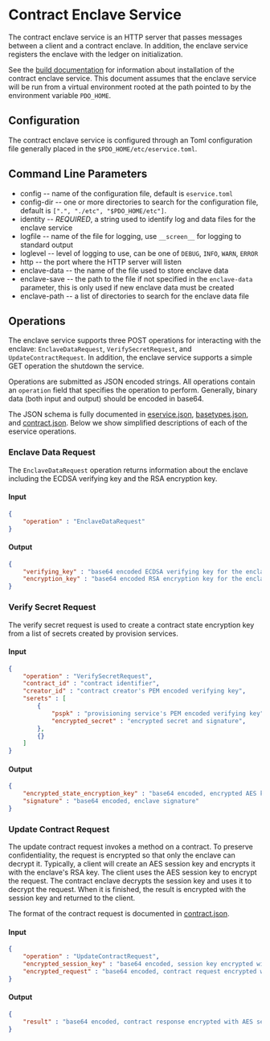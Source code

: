 <!--- -*- mode: markdown; fill-column: 100 -*- --->
<!---
Licensed under Creative Commons Attribution 4.0 International License
https://creativecommons.org/licenses/by/4.0/
--->

# Contract Enclave Service #

The contract enclave service is an HTTP server that passes messages between a client and a contract
enclave. In addition, the enclave service registers the enclave with the ledger on initialization.

See the [build documentation](BUILD.md) for information about installation of the contract enclave
service. This document assumes that the enclave service will be run from a virtual environment
rooted at the path pointed to by the environment variable ``PDO_HOME``.

## Configuration ##

The contract enclave service is configured through an Toml configuration file generally placed in
the ``$PDO_HOME/etc/eservice.toml``.

## Command Line Parameters ##

* config -- name of the configuration file, default is ``eservice.toml``
* config-dir -- one or more directories to search for the configuration file, default is
``[".", "./etc", "$PDO_HOME/etc"]``.
* identity -- *REQUIRED*, a string used to identify log and data files for the enclave service
* logfile -- name of the file for logging, use ``__screen__`` for logging to standard output
* loglevel -- level of logging to use, can be one of ``DEBUG``, ``INFO``, ``WARN``, ``ERROR``
* http -- the port where the HTTP server will listen
* enclave-data -- the name of the file used to store enclave data
* enclave-save -- the path to the file if not specified in the ``enclave-data`` parameter, this is
  only used if new enclave data must be created
* enclave-path -- a list of directories to search for the enclave data file

## Operations ##

The enclave service supports three POST operations for interacting with the enclave:
``EnclaveDataRequest``, ``VerifySecretRequest``, and ``UpdateContractRequest``. In addition, the
enclave service supports a simple GET operation the shutdown the service.

Operations are submitted as JSON encoded strings. All operations contain an ``operation`` field that
specifies the operation to perform. Generally, binary data (both input and output) should be encoded
in base64.

The JSON schema is fully documented in [eservice.json](eservice.json),
[basetypes.json](basetypes.json), and [contract.json](contract.json). Below we show simplified
descriptions of each of the eservice operations.

### Enclave Data Request ###

The ``EnclaveDataRequest`` operation returns information about the enclave including the ECDSA
verifying key and the RSA encryption key.

#### Input ####

```JSON
{
    "operation" : "EnclaveDataRequest"
}
```

#### Output ####

```JSON
{
    "verifying_key" : "base64 encoded ECDSA verifying key for the enclave",
    "encryption_key" : "base64 encoded RSA encryption key for the enclave"
}
```

### Verify Secret Request ###

The verify secret request is used to create a contract state encryption key from a list of secrets
created by provision services.

#### Input ####

```JSON
{
    "operation" : "VerifySecretRequest",
    "contract_id" : "contract identifier",
    "creator_id" : "contract creator's PEM encoded verifying key",
    "serets" : [
        {
            "pspk" : "provisioning service's PEM encoded verifying key",
            "encrypted_secret" : "encrypted secret and signature",
        },
        {}
    ]
}
```

#### Output ####

```JSON
{
    "encrypted_state_encryption_key" : "base64 encoded, encrypted AES key",
    "signature" : "base64 encoded, enclave signature"
}
```

### Update Contract Request ###

The update contract request invokes a method on a contract. To preserve confidentiality, the request
is encrypted so that only the enclave can decrypt it. Typically, a client will create an AES session
key and encrypts it with the enclave's RSA key. The client uses the AES session key to encrypt the
request. The contract enclave decrypts the session key and uses it to decrypt the request. When it
is finished, the result is encrypted with the session key and returned to the client.

The format of the contract request is documented in [contract.json](contract.json).

#### Input ####

```JSON
{
    "operation" : "UpdateContractRequest",
    "encrypted_session_key" : "base64 encoded, session key encrypted with enclave's RSA key",
    "encrypted_request" : "base64 encoded, contract request encrypted with session AES key"
}
```

#### Output ####

```JSON
{
    "result" : "base64 encoded, contract response encrypted with AES session key"
}
```
